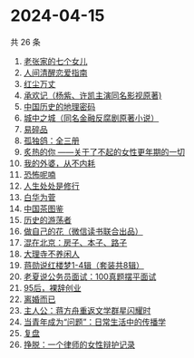 # 2024-04-15

共 26 条

<!-- BEGIN WEREAD -->
<!-- 最后更新时间 2024-04-15 13:01:03 +0800 -->
1. [老张家的七个女儿](https://weread.qq.com/web/bookDetail/12332100813ab8b6cg0155cf)
1. [人间清醒恋爱指南](https://weread.qq.com/web/bookDetail/15332d10813ab8a39g01765d)
1. [红尘万丈](https://weread.qq.com/web/bookDetail/b3732fb0813ab8b8ag013c5d)
1. [承欢记（杨紫、许凯主演同名影视原著)](https://weread.qq.com/web/bookDetail/8b932de0813ab8b8dg015172)
1. [中国历史的地理密码](https://weread.qq.com/web/bookDetail/94f32730813ab859cg017e26)
1. [城中之城（同名金融反腐剧原著小说）](https://weread.qq.com/web/bookDetail/0fc32ea0813ab6c13g012065)
1. [易碎品](https://weread.qq.com/web/bookDetail/82032500813ab8bacg016238)
1. [孤独鸽：全三册](https://weread.qq.com/web/bookDetail/4a532660813ab8815g019117)
1. [炙热的你 ——关于了不起的女性更年期的一切](https://weread.qq.com/web/bookDetail/f5432f40813ab7c54g01906d)
1. [我的外婆，从不内耗](https://weread.qq.com/web/bookDetail/1b732f30813ab8b37g0121a2)
1. [恐怖呢喃](https://weread.qq.com/web/bookDetail/d5532980813ab8b31g0147b0)
1. [人生处处是修行](https://weread.qq.com/web/bookDetail/00932850720799b2009c8cc)
1. [白华为菅](https://weread.qq.com/web/bookDetail/35232bf0725be585352f412)
1. [中国茶图鉴](https://weread.qq.com/web/bookDetail/b2a327d0727ccd5fb2a8e20)
1. [历史的游荡者](https://weread.qq.com/web/bookDetail/26b32b30813ab8b6eg01227d)
1. [做自己的花（微信读书联合出品）](https://weread.qq.com/web/bookDetail/6d532fa0813ab8562g019bca)
1. [混在北京：房子、本子、路子](https://weread.qq.com/web/bookDetail/98732f40813ab8a79g0150b6)
1. [大理寺不养闲人](https://weread.qq.com/web/bookDetail/e9432d60813ab8b39g010085)
1. [蒋勋说红楼梦1-4辑（套装共8辑）](https://weread.qq.com/web/bookDetail/27632a207165bb05276e811)
1. [老夏说公务员面试：100真题摆平面试](https://weread.qq.com/web/bookDetail/e5832a40813ab7181g011041)
1. [95后，裸辞创业](https://weread.qq.com/web/bookDetail/d0932f60813ab8b12g015d61)
1. [离婚而已](https://weread.qq.com/web/bookDetail/c22325b0813ab8b32g014a88)
1. [主人公：蒋方舟重返文学群星闪耀时](https://weread.qq.com/web/bookDetail/a9a32fd0813ab8b3cg0198aa)
1. [当青年成为“问题”：日常生活中的传播学](https://weread.qq.com/web/bookDetail/bd032c40813ab8b4fg0118b0)
1. [复盘](https://weread.qq.com/web/bookDetail/7cf32340724c43627cf2a01)
1. [挣脱：一个律师的女性辩护记录](https://weread.qq.com/web/bookDetail/7a532e50813ab7fedg010cfc)
<!-- END WEREAD -->